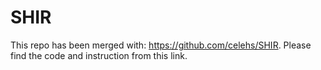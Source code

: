 # SHIR
This repo has been merged with: https://github.com/celehs/SHIR. Please find the code and instruction from this link.
